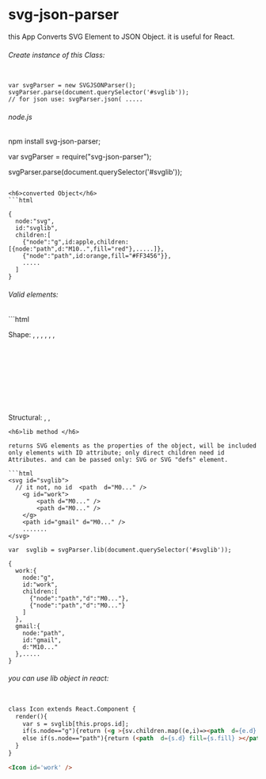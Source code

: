 # svg-json-parser

this App Converts SVG Element to JSON Object. it is useful for React.

<h6>Create instance of this Class:</h6>
<code>
<span class='variable' >var</span> svgParser = new SVGJSONParser();
svgParser.parse(document.querySelector('#svglib'));
// for json use: svgParser.json( .....
</code>

<h6>  node.js </h6>



npm install svg-json-parser;

var svgParser = require("svg-json-parser");

svgParser.parse(document.querySelector('#svglib'));

```

<h6>converted Object</h6>
```html

{
  node:"svg",
  id:"svglib",
  children:[ 
    {"node":"g",id:apple,children:[{node:"path",d:"M10..",fill="red"},.....]},
    {"node":"path",id:orange,fill="#FF3456"}},
    .....
  ]
}
```

<h6>Valid elements:</h6>
```html

Shape: <circle>, <ellipse>, <line>, <path>, <polygon>, <polyline>, <rect>

Structural: <defs>, <g>, <svg>, <symbol>,<svg>

```
<h6>lib method </h6> 

returns SVG elements as the properties of the object, will be included only elements with ID attribute; only direct children need id Attributes. and can be passed only: SVG or SVG "defs" element.

```html
<svg id="svglib">
  // it not, no id  <path  d="M0..." />
    <g id="work">
        <path d="M0..." />
        <path d="M0..." />
    </g>
    <path id="gmail" d="M0..." />
    .......
</svg>

var  svglib = svgParser.lib(document.querySelector('#svglib'));

{  
  work:{  
    node:"g",
    id:"work",
    children:[  
      {"node":"path","d":"M0..."},
      {"node":"path","d":"M0..."}
    ]
  },
  gmail:{  
    node:"path",
    id:"gmail",
    d:"M10..."
  },.....
}
```
<h6>you can use lib object in react:</h6>

```html

class Icon extends React.Component {
  render(){
    var s = svglib[this.props.id];
    if(s.node=="g"){return (<g >{sv.children.map((e,i)=><path  d={e.d} fill={e.fill} key={i} ></path>)}</g>);}
    else if(s.node=="path"){return (<path  d={s.d} fill={s.fill} ></path>);}
  }  
}

<Icon id='work' />

```
